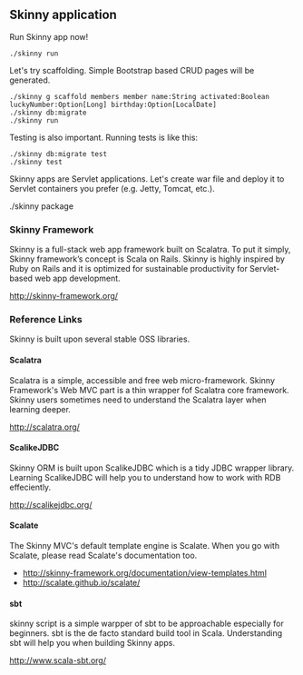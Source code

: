 ## Skinny application

Run Skinny app now!

    ./skinny run

Let's try scaffolding. Simple Bootstrap based CRUD pages will be generated.

    ./skinny g scaffold members member name:String activated:Boolean luckyNumber:Option[Long] birthday:Option[LocalDate]
    ./skinny db:migrate
    ./skinny run

Testing is also important. Running tests is like this:

    ./skinny db:migrate test
    ./skinny test

Skinny apps are Servlet applications. Let's create war file and deploy it to Servlet containers you prefer (e.g. Jetty, Tomcat, etc.).

   ./skinny package

### Skinny Framework

Skinny is a full-stack web app framework built on Scalatra.
To put it simply, Skinny framework’s concept is Scala on Rails. 
Skinny is highly inspired by Ruby on Rails and it is optimized for sustainable productivity for Servlet-based web app development.

http://skinny-framework.org/

### Reference Links

Skinny is built upon several stable OSS libraries. 

#### Scalatra 

Scalatra is a simple, accessible and free web micro-framework. Skinny Framework's Web MVC part is a thin wrapper fof Scalatra core framework. 
Skinny users sometimes need to understand the Scalatra layer when learning deeper.

http://scalatra.org/

#### ScalikeJDBC

Skinny ORM is built upon ScalikeJDBC which is a tidy JDBC wrapper library.
Learning ScalikeJDBC will help you to understand how to work with RDB effeciently.

http://scalikejdbc.org/

#### Scalate

The Skinny MVC's default template engine is Scalate.
When you go with Scalate, please read Scalate's documentation too.

- http://skinny-framework.org/documentation/view-templates.html
- http://scalate.github.io/scalate/

#### sbt

skinny script is a simple warpper of sbt to be approachable especially for beginners.
sbt is the de facto standard build tool in Scala. Understanding sbt will help you when building Skinny apps.

http://www.scala-sbt.org/

